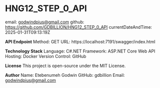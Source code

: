 # HNG12_STEP_0_API
email: godwindpius@gmail.com
github: https://github.com/GDBILLION/HNG12_STEP_0_API
currentDateAndTime: 2025-01-31T09:13:19Z

**API Endpoint**
Method: GET
URL: https://localhost:7191/swagger/index.html

**Technology Stack**
Language: C#.NET
Framework: ASP.NET Core Web API
Hosting: Docker
Version Control: GitHub

**License**
This project is open-source under the MIT License.

**Author**
Name: Etebenumeh Godwin
GitHub: gdbillion
Email: godwindpius@gmail.com

